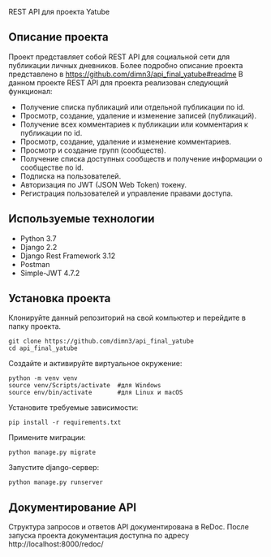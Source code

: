 REST API для проекта Yatube
## Описание проекта
Проект представляет собой REST API для социальной сети для публикации личных дневников.
Более подробно описание проекта представлено в https://github.com/dimn3/api_final_yatube#readme
В данном проекте REST API для проекта реализован следующий функционал:
* Получение списка публикаций или отдельной публикации по id.
* Просмотр, создание, удаление и изменение записей (публикаций).
* Получение всех комментариев к публикации или комментария к публикации по id.
* Просмотр, создание, удаление и изменение комментариев.
* Просмотр и создание групп (сообществ).
* Получение списка доступных сообществ и получение информации о сообществе по id.
* Подписка на пользователей.
* Авторизация по JWT (JSON Web Token) токену.
* Регистрация пользователей и управление правами доступа.
## Используемые технологии
* Python 3.7
* Django 2.2
* Django Rest Framework 3.12
* Postman
* Simple-JWT 4.7.2
## Установка проекта
Клонируйте данный репозиторий на свой компьютер и перейдите в папку проекта.
<pre><code>git clone https://github.com/dimn3/api_final_yatube</code>
<code>cd api_final_yatube</code></pre>
Создайте и активируйте виртуальное окружение:
<pre><code>python -m venv venv</code>
<code>source venv/Scripts/activate  #для Windows</code>
<code>source env/bin/activate       #для Linux и macOS</code></pre>
Установите требуемые зависимости:
<pre><code>pip install -r requirements.txt</code></pre>
Примените миграции:
<pre><code>python manage.py migrate</code></pre>
Запустите django-сервер:
<pre><code>python manage.py runserver</code></pre>
## Документирование API
Структура запросов и ответов API документирована в ReDoc.
После запуска проекта документация доступна по адресу http://localhost:8000/redoc/
